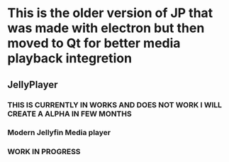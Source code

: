 # This is the older version of JP that was made with electron but then moved to Qt for better media playback integretion
## JellyPlayer
### THIS IS CURRENTLY IN WORKS AND DOES NOT WORK I WILL CREATE A ALPHA IN FEW MONTHS
### Modern Jellyfin Media player
### WORK IN PROGRESS
